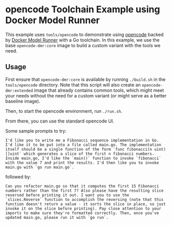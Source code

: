 # opencode Toolchain Example using Docker Model Runner

This example uses `tools/opencode` to demonstrate using
[opencode](https://opencode.ai/) backed by
[Docker Model Runner](https://docs.docker.com/ai/model-runner/) with a Go
toolchain. In this example, we use the base `opencode-dmr:core` image to build a
custom variant with the tools we need.


## Usage

First ensure that `opencode-dmr:core` is available by running `./build.sh` in
the `tools/opencode` directory. Note that this script will also create an
`opencode-dmr:extended` image that already contains common tools, which might
meet your needs without the need for a custom variant (or might serve as a
better baseline image).

Then, to start the opencode environment, run `./run.sh`.

From there, you can use the standard opencode UI.

Some sample prompts to try:

```
I'd like you to write me a Fibonacci sequence implementation in Go. I'd like it to be put into a file called main.go. The implementation itself should be a single function of the form `func fibonacci(n uint) []uint` which generates a slice of the first n fibonacci numbers. Inside main.go, I'd like the `main()` function to invoke `fibonacci` with the value 7 and print the results. I'd then like you to invoke main.go with `go run main.go`.
```

followed by:

```
Can you refactor main.go so that it computes the first 15 Fibonacci numbers rather than the first 7? Also please have the resulting slice reversed before printing it out. I want you to use the `slices.Reverse` function to accomplish the reversing (note that this function doesn't return a value - it sorts the slice in place, so just invoke it on the slice before printing). Pay close attention to your imports to make sure they're formatted correctly. Then, once you've updated main.go, please run it with `go run`.
```
